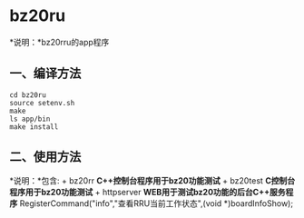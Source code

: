 # bz20ru
*说明：*bz20rru的app程序
## 一、编译方法

```
cd bz20ru
source setenv.sh
make
ls app/bin
make install
```
## 二、使用方法
*说明：*包含:
    + bz20rr      **C++控制台程序用于bz20功能测试**
    + bz20test    **C控制台程序用于bz20功能测试**
    + httpserver  **WEB用于测试bz20功能的后台C++服务程序**
    RegisterCommand("info","查看RRU当前工作状态",(void *)boardInfoShow);
